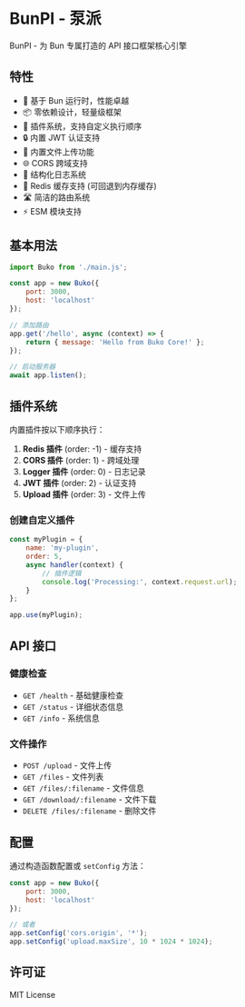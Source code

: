 # BunPI - 泵派

BunPI - 为 Bun 专属打造的 API 接口框架核心引擎

## 特性

-   🚀 基于 Bun 运行时，性能卓越
-   📦 零依赖设计，轻量级框架
-   🔌 插件系统，支持自定义执行顺序
-   🔒 内置 JWT 认证支持
-   📁 内置文件上传功能
-   🌐 CORS 跨域支持
-   📝 结构化日志系统
-   💾 Redis 缓存支持 (可回退到内存缓存)
-   🛣️ 简洁的路由系统
-   ⚡ ESM 模块支持

## 基本用法

```javascript
import Buko from './main.js';

const app = new Buko({
    port: 3000,
    host: 'localhost'
});

// 添加路由
app.get('/hello', async (context) => {
    return { message: 'Hello from Buko Core!' };
});

// 启动服务器
await app.listen();
```

## 插件系统

内置插件按以下顺序执行：

1. **Redis 插件** (order: -1) - 缓存支持
2. **CORS 插件** (order: 1) - 跨域处理
3. **Logger 插件** (order: 0) - 日志记录
4. **JWT 插件** (order: 2) - 认证支持
5. **Upload 插件** (order: 3) - 文件上传

### 创建自定义插件

```javascript
const myPlugin = {
    name: 'my-plugin',
    order: 5,
    async handler(context) {
        // 插件逻辑
        console.log('Processing:', context.request.url);
    }
};

app.use(myPlugin);
```

## API 接口

### 健康检查

-   `GET /health` - 基础健康检查
-   `GET /status` - 详细状态信息
-   `GET /info` - 系统信息

### 文件操作

-   `POST /upload` - 文件上传
-   `GET /files` - 文件列表
-   `GET /files/:filename` - 文件信息
-   `GET /download/:filename` - 文件下载
-   `DELETE /files/:filename` - 删除文件

## 配置

通过构造函数配置或 `setConfig` 方法：

```javascript
const app = new Buko({
    port: 3000,
    host: 'localhost'
});

// 或者
app.setConfig('cors.origin', '*');
app.setConfig('upload.maxSize', 10 * 1024 * 1024);
```

## 许可证

MIT License
